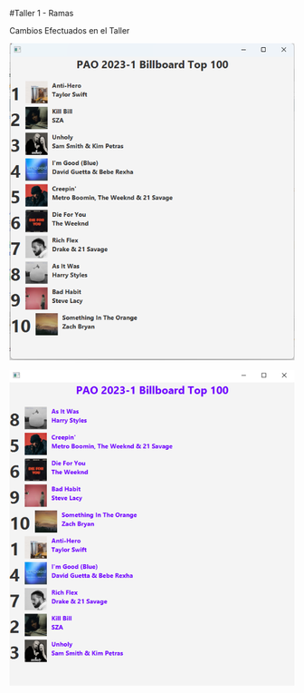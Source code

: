 #Taller 1 - Ramas

Cambios Efectuados en el Taller

![Cambios Efectuados en rama Titulo](./img.png "Rama Titulo")

![Cambios Efectuados en rama Color](./img2.png "Rama Color")

